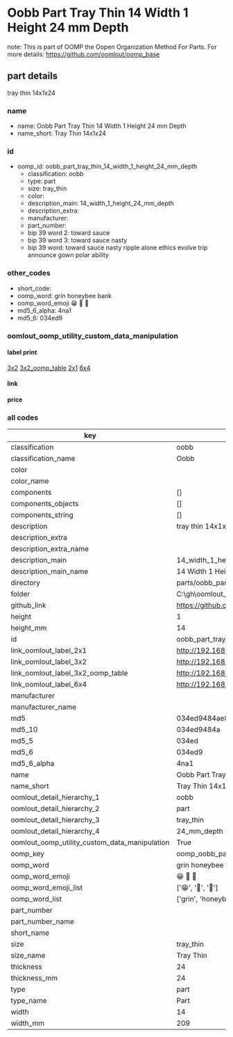 # Oobb Part Tray Thin 14 Width 1 Height 24 mm Depth  

note: This is part of OOMP the Oopen Organization Method For Parts. For more details: https://github.com/oomlout/oomp_base

##  part details
  



tray thin 14x1x24



### name
* name: Oobb Part Tray Thin 14 Width 1 Height 24 mm Depth
* name_short: Tray Thin 14x1x24 
### id
* oomp_id: oobb_part_tray_thin_14_width_1_height_24_mm_depth
  * classification: oobb
  * type: part
  * size: tray_thin
  * color: 
  * description_main: 14_width_1_height_24_mm_depth
  * description_extra: 
  * manufacturer: 
  * part_number: 
  * bip 39 word 2: toward sauce
  * bip 39 word 3: toward sauce nasty
  * bip 39 word: toward sauce nasty ripple alone ethics evolve trip announce gown polar ability

### other_codes
* short_code: 
* oomp_word: grin honeybee bank
* oomp_word_emoji :grin: :honeybee: :bank:
* md5_6_alpha: 4na1
* md5_6: 034ed9






### oomlout_oomp_utility_custom_data_manipulation
#### label print
[3x2](http://192.168.1.245:1112/?label=oomp%204na1)
[3x2_oomp_table](http://192.168.1.108:1112/?label=oomp%204na1)
[2x1](http://192.168.1.242:1112/?label=oomp%204na1)
[6x4](http://192.168.1.55:1112/?label=oomp%204na1)    

#### link

                              

#### price







### all codes 
| key | value |  
| --- | --- |  
| classification | oobb |  
| classification_name | Oobb |  
| color |  |  
| color_name |  |  
| components | [] |  
| components_objects | [] |  
| components_string | [] |  
| description | tray thin 14x1x24 |  
| description_extra |  |  
| description_extra_name |  |  
| description_main | 14_width_1_height_24_mm_depth |  
| description_main_name | 14 Width 1 Height 24 mm Depth |  
| directory | parts/oobb_part_tray_thin_14_width_1_height_24_mm_depth |  
| folder | C:\gh\oomlout_oobb_version_4_generated_parts\things\oobb_part_tray_thin_14_width_1_height_24_mm_depth |  
| github_link | https://github.com/oomlout/oomlout_oomp_part_src/tree/main/parts/oobb_part_tray_thin_14_width_1_height_24_mm_depth |  
| height | 1 |  
| height_mm | 14 |  
| id | oobb_part_tray_thin_14_width_1_height_24_mm_depth |  
| link_oomlout_label_2x1 | http://192.168.1.242:1112/?label=oomp%204na1 |  
| link_oomlout_label_3x2 | http://192.168.1.245:1112/?label=oomp%204na1 |  
| link_oomlout_label_3x2_oomp_table | http://192.168.1.108:1112/?label=oomp%204na1 |  
| link_oomlout_label_6x4 | http://192.168.1.55:1112/?label=oomp%204na1 |  
| manufacturer |  |  
| manufacturer_name |  |  
| md5 | 034ed9484ae8c9c536837ba5266fe730 |  
| md5_10 | 034ed9484a |  
| md5_5 | 034ed |  
| md5_6 | 034ed9 |  
| md5_6_alpha | 4na1 |  
| name | Oobb Part Tray Thin 14 Width 1 Height 24 mm Depth |  
| name_short | Tray Thin 14x1x24  |  
| oomlout_detail_hierarchy_1 | oobb |  
| oomlout_detail_hierarchy_2 | part |  
| oomlout_detail_hierarchy_3 | tray_thin |  
| oomlout_detail_hierarchy_4 | 24_mm_depth |  
| oomlout_oomp_utility_custom_data_manipulation | True |  
| oomp_key | oomp_oobb_part_tray_thin_14_width_1_height_24_mm_depth |  
| oomp_word | grin honeybee bank |  
| oomp_word_emoji | :grin: :honeybee: :bank: |  
| oomp_word_emoji_list | [':grin:', ':honeybee:', ':bank:'] |  
| oomp_word_list | ['grin', 'honeybee', 'bank'] |  
| part_number |  |  
| part_number_name |  |  
| short_name |  |  
| size | tray_thin |  
| size_name | Tray Thin |  
| thickness | 24 |  
| thickness_mm | 24 |  
| type | part |  
| type_name | Part |  
| width | 14 |  
| width_mm | 209 |  
